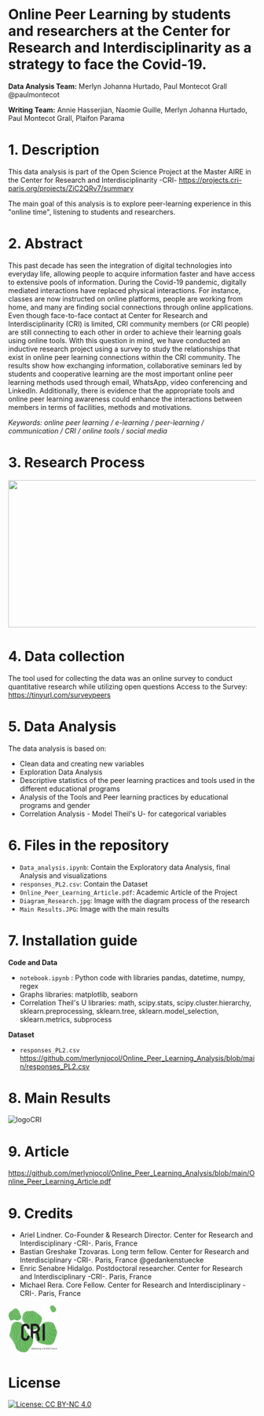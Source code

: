 # Online Peer Learning by students and researchers at the Center for Research and Interdisciplinarity as a strategy to face the Covid-19.

**Data Analysis Team:** Merlyn Johanna Hurtado, Paul Montecot Grall @paulmontecot


**Writing Team:** Annie Hasserjian, Naomie Guille, Merlyn Johanna Hurtado, Paul Montecot Grall, Plaifon Parama

# 1. Description

This data analysis is part of the Open Science Project at the Master AIRE in the Center for Research and Interdisciplinarity -CRI- https://projects.cri-paris.org/projects/ZiC2QRv7/summary

The main goal of this analysis is to explore peer-learning experience in this "online time", listening to students and researchers.


# 2. Abstract 
This past decade has seen the integration of digital technologies into everyday life, allowing people to acquire information faster and have access to extensive pools of information. During the Covid-19 pandemic, digitally mediated interactions have replaced physical interactions. For instance, classes are now instructed on online platforms, people are working from home, and many are finding social connections through online applications. Even though face-to-face contact at Center for Research and Interdisciplinarity (CRI) is limited, CRI community members (or CRI people) are still connecting to each other in order to achieve their learning goals using online tools. With this question in mind, we have conducted an inductive research project using a survey to study the relationships that exist in online peer learning connections within the CRI community. The results show how exchanging information, collaborative seminars led by students and cooperative learning are the most important online peer learning methods used through  email, WhatsApp, video conferencing  and LinkedIn. Additionally, there is evidence that the appropriate tools and online peer learning awareness could enhance the interactions between members in terms of facilities, methods and motivations. 

*Keywords: online peer learning / e-learning / peer-learning / communication / CRI / online tools / social media* 

# 3. Research Process

<img src="https://github.com/merlynjocol/Online_Peer_Learning_Analysis/blob/main/Diagram_Research.JPG" width="550" height="300">


# 4. Data collection

The tool used for collecting the data was an online survey to conduct quantitative research while utilizing open questions
Access to the Survey: https://tinyurl.com/surveypeers


# 5. Data Analysis
The data analysis is based on:
* Clean data and creating new variables
* Exploration Data Analysis 
* Descriptive statistics of the peer learning practices and tools used in the different educational programs
* Analysis of the Tools and Peer learning practices by educational programs and gender 
* Correlation Analysis - Model Theil's U-  for categorical variables


# 6. Files in the repository

* `Data_analysis.ipynb`: Contain the Exploratory data Analysis, final Analysis and visualizations
* `responses_PL2.csv`: Contain the Dataset
* `Online_Peer_Learning_Article.pdf`: Academic Article of the Project 
* `Diagram_Research.jpg`: Image with the diagram process of the research
* `Main Results.JPG`: Image with the main results

# 7. Installation guide

**Code and Data**

* `notebook.ipynb` :  Python code with libraries pandas, datetime, numpy, regex
* Graphs libraries:   matplotlib, seaborn 
* Correlation Theil's U libraries:  math, scipy.stats, scipy.cluster.hierarchy, sklearn.preprocessing, sklearn.tree, sklearn.model_selection, sklearn.metrics, subprocess

**Dataset**
* `responses_PL2.csv` https://github.com/merlynjocol/Online_Peer_Learning_Analysis/blob/main/responses_PL2.csv

# 8. Main Results

![logoCRI](https://github.com/merlynjocol/Online_Peer_Learning_Analysis/blob/main/Main%20Results.JPG)

# 9. Article 

https://github.com/merlynjocol/Online_Peer_Learning_Analysis/blob/main/Online_Peer_Learning_Article.pdf

# 9. Credits
* Ariel Lindner. Co-Founder & Research Director. Center for Research and Interdisciplinary -CRI-. Paris, France 
* Bastian Greshake Tzovaras. Long term fellow. Center for Research and Interdisciplinary -CRI-. Paris, France @gedankenstuecke
* Enric Senabre Hidalgo. Postdoctoral researcher. Center for Research and Interdisciplinary -CRI-. Paris, France 
* Michael Rera. Core Fellow. Center for Research and Interdisciplinary -CRI-. Paris, France 

<img src="https://github.com/merlynjocol/AgeGuess-Data-Analysis--Gender-Ethnic-analysis-in-age-guessing/blob/main/logoCRI.jpg" width="100" height="100">

# License 

[![License: CC BY-NC 4.0](https://img.shields.io/badge/License-CC%20BY--NC%204.0-lightgrey.svg)](https://creativecommons.org/licenses/by-nc/4.0/)
